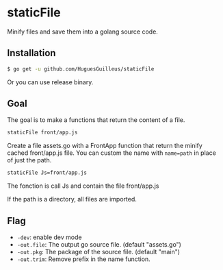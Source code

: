 # staticFile
Minify files and save them into a golang source code.

## Installation
```bash
$ go get -u github.com/HuguesGuilleus/staticFile
```
Or you can use release binary.

## Goal
The goal is to make a functions that return the content of a file.
```bash
staticFile front/app.js
```
Create a file assets.go with a FrontApp function that return the minify cached front/app.js file. You can custom the name with `name=path` in place of just the path.

```bash
staticFile Js=front/app.js
```
The fonction is call Js and contain the file front/app.js

If the path is a directory, all files are imported.

## Flag
- `-dev`: enable dev mode
- `-out.file`: The output go source file. (default "assets.go")
- `-out.pkg`: The package of the source file. (default "main")
- `-out.trim`: Remove prefix in the name function.
